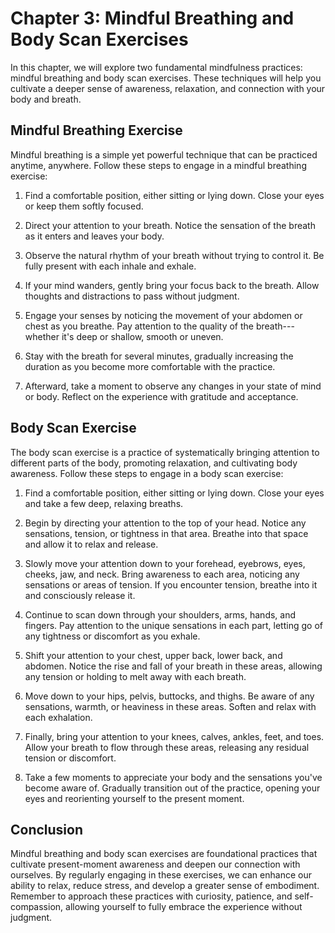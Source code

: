 Chapter 3: Mindful Breathing and Body Scan Exercises
====================================================

In this chapter, we will explore two fundamental mindfulness practices: mindful breathing and body scan exercises. These techniques will help you cultivate a deeper sense of awareness, relaxation, and connection with your body and breath.

Mindful Breathing Exercise
--------------------------

Mindful breathing is a simple yet powerful technique that can be practiced anytime, anywhere. Follow these steps to engage in a mindful breathing exercise:

1. Find a comfortable position, either sitting or lying down. Close your eyes or keep them softly focused.

2. Direct your attention to your breath. Notice the sensation of the breath as it enters and leaves your body.

3. Observe the natural rhythm of your breath without trying to control it. Be fully present with each inhale and exhale.

4. If your mind wanders, gently bring your focus back to the breath. Allow thoughts and distractions to pass without judgment.

5. Engage your senses by noticing the movement of your abdomen or chest as you breathe. Pay attention to the quality of the breath---whether it's deep or shallow, smooth or uneven.

6. Stay with the breath for several minutes, gradually increasing the duration as you become more comfortable with the practice.

7. Afterward, take a moment to observe any changes in your state of mind or body. Reflect on the experience with gratitude and acceptance.

Body Scan Exercise
------------------

The body scan exercise is a practice of systematically bringing attention to different parts of the body, promoting relaxation, and cultivating body awareness. Follow these steps to engage in a body scan exercise:

1. Find a comfortable position, either sitting or lying down. Close your eyes and take a few deep, relaxing breaths.

2. Begin by directing your attention to the top of your head. Notice any sensations, tension, or tightness in that area. Breathe into that space and allow it to relax and release.

3. Slowly move your attention down to your forehead, eyebrows, eyes, cheeks, jaw, and neck. Bring awareness to each area, noticing any sensations or areas of tension. If you encounter tension, breathe into it and consciously release it.

4. Continue to scan down through your shoulders, arms, hands, and fingers. Pay attention to the unique sensations in each part, letting go of any tightness or discomfort as you exhale.

5. Shift your attention to your chest, upper back, lower back, and abdomen. Notice the rise and fall of your breath in these areas, allowing any tension or holding to melt away with each breath.

6. Move down to your hips, pelvis, buttocks, and thighs. Be aware of any sensations, warmth, or heaviness in these areas. Soften and relax with each exhalation.

7. Finally, bring your attention to your knees, calves, ankles, feet, and toes. Allow your breath to flow through these areas, releasing any residual tension or discomfort.

8. Take a few moments to appreciate your body and the sensations you've become aware of. Gradually transition out of the practice, opening your eyes and reorienting yourself to the present moment.

Conclusion
----------

Mindful breathing and body scan exercises are foundational practices that cultivate present-moment awareness and deepen our connection with ourselves. By regularly engaging in these exercises, we can enhance our ability to relax, reduce stress, and develop a greater sense of embodiment. Remember to approach these practices with curiosity, patience, and self-compassion, allowing yourself to fully embrace the experience without judgment.
